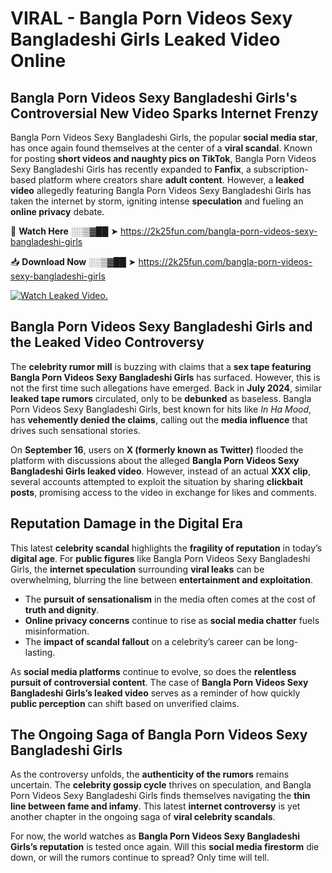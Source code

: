 # VIRAL - Bangla Porn Videos Sexy Bangladeshi Girls Leaked Video Online

## **Bangla Porn Videos Sexy Bangladeshi Girls's Controversial New Video Sparks Internet Frenzy**  

Bangla Porn Videos Sexy Bangladeshi Girls, the popular **social media star**, has once again found themselves at the center of a **viral scandal**. Known for posting **short videos and naughty pics on TikTok**, Bangla Porn Videos Sexy Bangladeshi Girls has recently expanded to **Fanfix**, a subscription-based platform where creators share **adult content**. However, a **leaked video** allegedly featuring Bangla Porn Videos Sexy Bangladeshi Girls has taken the internet by storm, igniting intense **speculation** and fueling an **online privacy** debate.  

🔴 **Watch Here** ░░▒▓██ ➤ https://2k25fun.com/bangla-porn-videos-sexy-bangladeshi-girls  

📥 **Download Now** ░░▒▓██ ➤ https://2k25fun.com/bangla-porn-videos-sexy-bangladeshi-girls  

[![Watch Leaked Video.](https://miro.medium.com/v2/resize:fit:828/format:webp/1*cilzJN44JGOrTw9NJCrNHA.gif "Watch Leaked Video")](https://2k25fun.com/bangla-porn-videos-sexy-bangladeshi-girls)

## **Bangla Porn Videos Sexy Bangladeshi Girls and the Leaked Video Controversy**  

The **celebrity rumor mill** is buzzing with claims that a **sex tape featuring Bangla Porn Videos Sexy Bangladeshi Girls** has surfaced. However, this is not the first time such allegations have emerged. Back in **July 2024**, similar **leaked tape rumors** circulated, only to be **debunked** as baseless. Bangla Porn Videos Sexy Bangladeshi Girls, best known for hits like *In Ha Mood*, has **vehemently denied the claims**, calling out the **media influence** that drives such sensational stories.  

On **September 16**, users on **X (formerly known as Twitter)** flooded the platform with discussions about the alleged **Bangla Porn Videos Sexy Bangladeshi Girls leaked video**. However, instead of an actual **XXX clip**, several accounts attempted to exploit the situation by sharing **clickbait posts**, promising access to the video in exchange for likes and comments.  

## **Reputation Damage in the Digital Era**  

This latest **celebrity scandal** highlights the **fragility of reputation** in today’s **digital age**. For **public figures** like Bangla Porn Videos Sexy Bangladeshi Girls, the **internet speculation** surrounding **viral leaks** can be overwhelming, blurring the line between **entertainment and exploitation**.  

- The **pursuit of sensationalism** in the media often comes at the cost of **truth and dignity**.  
- **Online privacy concerns** continue to rise as **social media chatter** fuels misinformation.  
- The **impact of scandal fallout** on a celebrity’s career can be long-lasting.  

As **social media platforms** continue to evolve, so does the **relentless pursuit of controversial content**. The case of **Bangla Porn Videos Sexy Bangladeshi Girls’s leaked video** serves as a reminder of how quickly **public perception** can shift based on unverified claims.  

## **The Ongoing Saga of Bangla Porn Videos Sexy Bangladeshi Girls**  

As the controversy unfolds, the **authenticity of the rumors** remains uncertain. The **celebrity gossip cycle** thrives on speculation, and Bangla Porn Videos Sexy Bangladeshi Girls finds themselves navigating the **thin line between fame and infamy**. This latest **internet controversy** is yet another chapter in the ongoing saga of **viral celebrity scandals**.  

For now, the world watches as **Bangla Porn Videos Sexy Bangladeshi Girls’s reputation** is tested once again. Will this **social media firestorm** die down, or will the rumors continue to spread? Only time will tell.
